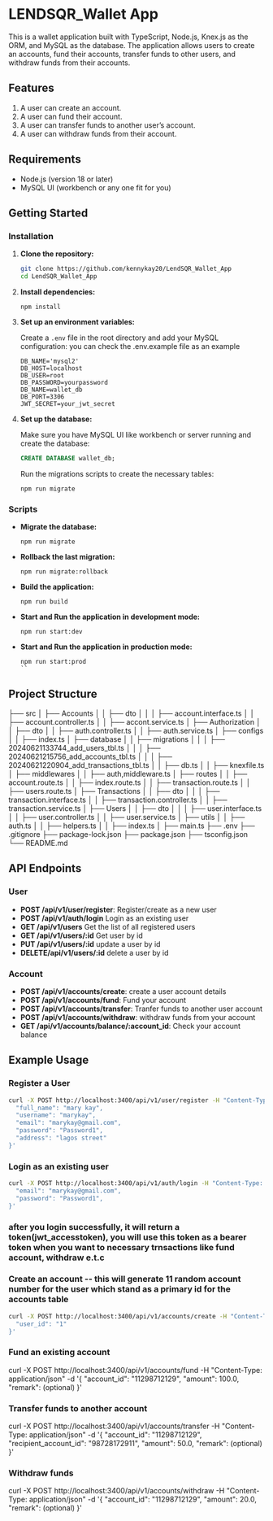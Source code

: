 # LENDSQR_Wallet App

This is a wallet application built with TypeScript, Node.js, Knex.js as the ORM, and MySQL as the database. The application allows users to create an accounts, fund their accounts, transfer funds to other users, and withdraw funds from their accounts.

## Features

1. A user can create an account.
2. A user can fund their account.
3. A user can transfer funds to another user’s account.
4. A user can withdraw funds from their account.

## Requirements

- Node.js (version 18 or later)
- MySQL UI (workbench or any one fit for you)

## Getting Started

### Installation

1. **Clone the repository:**

    ```sh
    git clone https://github.com/kennykay20/LendSQR_Wallet_App
    cd LendSQR_Wallet_App
    ```

2. **Install dependencies:**

    ```
    npm install
    ```

3. **Set up an environment variables:**

    Create a `.env` file in the root directory and add your MySQL configuration:
    you can check the .env.example file as an example

    ```env
    DB_NAME='mysql2'
    DB_HOST=localhost
    DB_USER=root
    DB_PASSWORD=yourpassword
    DB_NAME=wallet_db
    DB_PORT=3306
    JWT_SECRET=your_jwt_secret
    ```

4. **Set up the database:**

    Make sure you have MySQL UI like workbench or server running and create the database:

    ```sql
    CREATE DATABASE wallet_db;
    ```

    Run the migrations scripts to create the necessary tables:

    ```
    npm run migrate
    ```

### Scripts

- **Migrate the database:**

    ```
    npm run migrate
    ```

- **Rollback the last migration:**

    ```
    npm run migrate:rollback
    ```
- **Build the application:**

    ```
    npm run build
    ```
- **Start and Run the application in development mode:**

    ```
    npm run start:dev
    ```
- **Start and Run the application in production mode:**

    ```
    npm run start:prod
    ``

## Project Structure

├── src
│ ├── Accounts
│ │ ├── dto
│ │ │ ├── account.interface.ts
│ │ ├── account.controller.ts
│ │ ├── accont.service.ts
│ ├── Authorization
│ │ ├── dto
│ │ ├── auth.controller.ts
│ │ ├── auth.service.ts
│ ├── configs
│ │ ├── index.ts
│ ├── database
│ │ ├── migrations
│ │ │ ├── 20240621133744_add_users_tbl.ts
│ │ │ ├── 20240621215756_add_accounts_tbl.ts
│ │ │ ├── 20240621220904_add_transactions_tbl.ts
│ │ ├── db.ts
│ │ ├── knexfile.ts
│ ├── middlewares
│ │ ├── auth,middleware.ts
│ ├── routes
│ │ ├── account.route.ts
│ │ ├── index.route.ts
│ │ ├── transaction.route.ts
│ │ ├── users.route.ts
│ ├── Transactions
│ │ ├── dto
│ │ │ ├── transaction.interface.ts
│ │ ├── transaction.controller.ts
│ │ ├── transaction.service.ts
│ ├── Users
│ │ ├── dto
│ │ │ ├── user.interface.ts
│ │ ├── user.controller.ts
│ │ ├── user.service.ts
│ ├── utils
│ │ ├── auth.ts
│ │ ├── helpers.ts
│ │ ├── index.ts
│ ├── main.ts
├── .env
├── .gitignore
├── package-lock.json
├── package.json
├── tsconfig.json
└── README.md


## API Endpoints


### User

- **POST /api/v1/user/register**: Register/create as a new user
- **POST /api/v1/auth/login** Login as an existing user
- **GET /api/v1/users** Get the list of all registered users
- **GET /api/v1/users/:id** Get user by id
- **PUT /api/v1/users/:id** update a user by id
- **DELETE/api/v1/users/:id** delete a user by id

### Account

- **POST /api/v1/accounts/create**: create a user account details
- **POST /api/v1/accounts/fund**: Fund your account
- **POST /api/v1/accounts/transfer**: Tranfer funds to another user account
- **POST /api/v1/accounts/withdraw**: withdraw funds from your account
- **GET /api/v1/accounts/balance/:account_id**: Check your account balance


## Example Usage

### Register a User

```sh
curl -X POST http://localhost:3400/api/v1/user/register -H "Content-Type: application/json" -d '{
  "full_name": "mary kay",
  "username": "marykay",
  "email": "marykay@gmail.com",
  "password": "Password1",
  "address": "lagos street"
}'
```

### Login as an existing user

```sh
curl -X POST http://localhost:3400/api/v1/auth/login -H "Content-Type: application/json" -d '{
  "email": "marykay@gmail.com",
  "password": "Password1",
}'
```
### after you login successfully, it will return a token(jwt_accesstoken), you will use this token as a bearer token when you want to necessary trnsactions like fund account, withdraw e.t.c

### Create an account -- this will generate 11 random account number for the user which stand as a primary id for the accounts table


```sh
curl -X POST http://localhost:3400/api/v1/accounts/create -H "Content-Type: application/json" -d '{
  "user_id": "1"
}'
```

### Fund an existing account
curl -X POST http://localhost:3400/api/v1/accounts/fund -H "Content-Type: application/json" -d '{
  "account_id": "11298712129",
  "amount": 100.0,
  "remark": (optional)
}'

### Transfer funds to another account
curl -X POST http://localhost:3400/api/v1/accounts/transfer -H "Content-Type: application/json" -d '{
  "account_id": "11298712129",
  "recipient_account_id": "98728172911",
  "amount": 50.0,
  "remark": (optional)
}'

### Withdraw funds
curl -X POST http://localhost:3400/api/v1/accounts/withdraw -H "Content-Type: application/json" -d '{
  "account_id": "11298712129",
  "amount": 20.0,
  "remark": (optional)
}'
